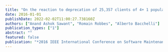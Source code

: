 ```yaml
---
title: "On the reaction to deprecation of 25,357 clients of 4+ 1 popular Java APIs"
date: 2016-01-01
publishDate: 2022-02-02T11:00:27.738160Z
authors: ["Anand Ashok Sawant", "Romain Robbes", "Alberto Bacchelli"]
publication_types: ["1"]
abstract: ""
featured: false
publication: "*2016 IEEE International Conference on Software Maintenance and Evolution (ICSME)*"
---
```


